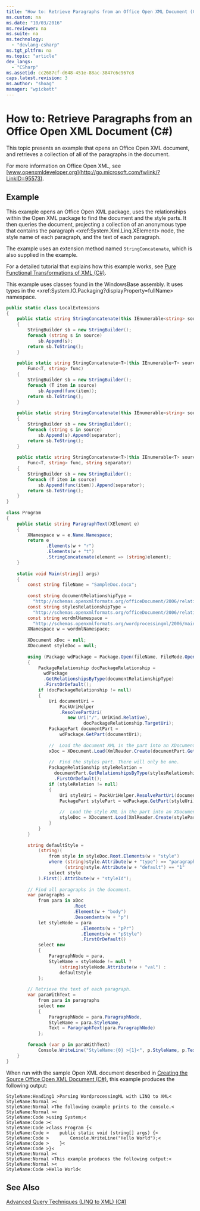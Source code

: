 ```yaml
---
title: "How to: Retrieve Paragraphs from an Office Open XML Document (C#)"
ms.custom: na
ms.date: "10/03/2016"
ms.reviewer: na
ms.suite: na
ms.technology: 
  - "devlang-csharp"
ms.tgt_pltfrm: na
ms.topic: "article"
dev_langs: 
  - "CSharp"
ms.assetid: cc2687cf-d648-451e-88ac-3847c6c967c8
caps.latest.revision: 3
ms.author: "shoag"
manager: "wpickett"
---
```

# How to: Retrieve Paragraphs from an Office Open XML Document (C#)
This topic presents an example that opens an Office Open XML document, and retrieves a collection of all of the paragraphs in the document.  
  
 For more information on Office Open XML, see [www.openxmldeveloper.org](http://go.microsoft.com/fwlink/?LinkID=95573).  
  
## Example  
 This example opens an Office Open XML package, uses the relationships within the Open XML package to find the document and the style parts. It then queries the document, projecting a collection of an anonymous type that contains the paragraph \<xref:System.Xml.Linq.XElement> node, the style name of each paragraph, and the text of each paragraph.  
  
 The example uses an extension method named `StringConcatenate`, which is also supplied in the example.  
  
 For a detailed tutorial that explains how this example works, see [Pure Functional Transformations of XML (C#)](../VS_csharp/pure-functional-transformations-of-xml--csharp-.md).  
  
 This example uses classes found in the WindowsBase assembly. It uses types in the \<xref:System.IO.Packaging?displayProperty=fullName> namespace.  
  
```c#  
public static class LocalExtensions  
{  
    public static string StringConcatenate(this IEnumerable<string> source)  
    {  
        StringBuilder sb = new StringBuilder();  
        foreach (string s in source)  
            sb.Append(s);  
        return sb.ToString();  
    }  
  
    public static string StringConcatenate<T>(this IEnumerable<T> source,  
        Func<T, string> func)  
    {  
        StringBuilder sb = new StringBuilder();  
        foreach (T item in source)  
            sb.Append(func(item));  
        return sb.ToString();  
    }  
  
    public static string StringConcatenate(this IEnumerable<string> source, string separator)  
    {  
        StringBuilder sb = new StringBuilder();  
        foreach (string s in source)  
            sb.Append(s).Append(separator);  
        return sb.ToString();  
    }  
  
    public static string StringConcatenate<T>(this IEnumerable<T> source,  
        Func<T, string> func, string separator)  
    {  
        StringBuilder sb = new StringBuilder();  
        foreach (T item in source)  
            sb.Append(func(item)).Append(separator);  
        return sb.ToString();  
    }  
}  
  
class Program  
{  
    public static string ParagraphText(XElement e)  
    {  
        XNamespace w = e.Name.Namespace;  
        return e  
               .Elements(w + "r")  
               .Elements(w + "t")  
               .StringConcatenate(element => (string)element);  
    }  
  
    static void Main(string[] args)  
    {  
        const string fileName = "SampleDoc.docx";  
  
        const string documentRelationshipType =  
          "http://schemas.openxmlformats.org/officeDocument/2006/relationships/officeDocument";  
        const string stylesRelationshipType =  
          "http://schemas.openxmlformats.org/officeDocument/2006/relationships/styles";  
        const string wordmlNamespace =  
          "http://schemas.openxmlformats.org/wordprocessingml/2006/main";  
        XNamespace w = wordmlNamespace;  
  
        XDocument xDoc = null;  
        XDocument styleDoc = null;  
  
        using (Package wdPackage = Package.Open(fileName, FileMode.Open, FileAccess.Read))  
        {  
            PackageRelationship docPackageRelationship =  
              wdPackage  
              .GetRelationshipsByType(documentRelationshipType)  
              .FirstOrDefault();  
            if (docPackageRelationship != null)  
            {  
                Uri documentUri =  
                    PackUriHelper  
                    .ResolvePartUri(  
                       new Uri("/", UriKind.Relative),  
                             docPackageRelationship.TargetUri);  
                PackagePart documentPart =  
                    wdPackage.GetPart(documentUri);  
  
                //  Load the document XML in the part into an XDocument instance.  
                xDoc = XDocument.Load(XmlReader.Create(documentPart.GetStream()));  
  
                //  Find the styles part. There will only be one.  
                PackageRelationship styleRelation =  
                  documentPart.GetRelationshipsByType(stylesRelationshipType)  
                  .FirstOrDefault();  
                if (styleRelation != null)  
                {  
                    Uri styleUri = PackUriHelper.ResolvePartUri(documentUri, styleRelation.TargetUri);  
                    PackagePart stylePart = wdPackage.GetPart(styleUri);  
  
                    //  Load the style XML in the part into an XDocument instance.  
                    styleDoc = XDocument.Load(XmlReader.Create(stylePart.GetStream()));  
                }  
            }  
        }  
  
        string defaultStyle =  
            (string)(  
                from style in styleDoc.Root.Elements(w + "style")  
                where (string)style.Attribute(w + "type") == "paragraph" &&  
                      (string)style.Attribute(w + "default") == "1"  
                select style  
            ).First().Attribute(w + "styleId");  
  
        // Find all paragraphs in the document.  
        var paragraphs =  
            from para in xDoc  
                         .Root  
                         .Element(w + "body")  
                         .Descendants(w + "p")  
            let styleNode = para  
                            .Elements(w + "pPr")  
                            .Elements(w + "pStyle")  
                            .FirstOrDefault()  
            select new  
            {  
                ParagraphNode = para,  
                StyleName = styleNode != null ?  
                    (string)styleNode.Attribute(w + "val") :  
                    defaultStyle  
            };  
  
        // Retrieve the text of each paragraph.  
        var paraWithText =  
            from para in paragraphs  
            select new  
            {  
                ParagraphNode = para.ParagraphNode,  
                StyleName = para.StyleName,  
                Text = ParagraphText(para.ParagraphNode)  
            };  
  
        foreach (var p in paraWithText)  
            Console.WriteLine("StyleName:{0} >{1}<", p.StyleName, p.Text);  
    }  
}  
```  
  
 When run with the sample Open XML document described in [Creating the Source Office Open XML Document (C#)](../VS_csharp/creating-the-source-office-open-xml-document--csharp-.md), this example produces the following output:  
  
```  
StyleName:Heading1 >Parsing WordprocessingML with LINQ to XML<  
StyleName:Normal ><  
StyleName:Normal >The following example prints to the console.<  
StyleName:Normal ><  
StyleName:Code >using System;<  
StyleName:Code ><  
StyleName:Code >class Program {<  
StyleName:Code >    public static void (string[] args) {<  
StyleName:Code >        Console.WriteLine("Hello World");<  
StyleName:Code >    }<  
StyleName:Code >}<  
StyleName:Normal ><  
StyleName:Normal >This example produces the following output:<  
StyleName:Normal ><  
StyleName:Code >Hello World<  
```  
  
## See Also  
 [Advanced Query Techniques (LINQ to XML) (C#)](../VS_csharp/advanced-query-techniques--linq-to-xml---csharp-.md)